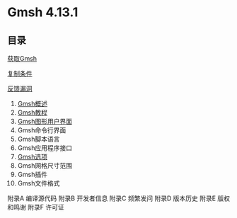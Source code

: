 # Gmsh 4.13.1

## 目录

[获取Gmsh](./obtaining_gmsh.md)

[复制条件](./copying_conditions.md)

[反馈漏洞](./reporting_a_bug.md)

1. [Gmsh概述](./overview_of_gmsh.md)
2. [Gmsh教程](./gmsh_tutorial.md)
3. [Gmsh图形用户界面](./gmsh_graphical_user_interface.md)
4. Gmsh命令行界面
5. Gmsh脚本语言
6. Gmsh应用程序接口
7. [Gmsh选项](./gmsh_options)
8. Gmsh网格尺寸范围
9. Gmsh插件
10. Gmsh文件格式

附录A 编译源代码
附录B 开发者信息
附录C 频繁发问
附录D 版本历史
附录E 版权和鸣谢
附录F 许可证
